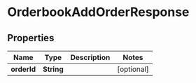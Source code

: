 # OrderbookAddOrderResponse

## Properties
Name | Type | Description | Notes
------------ | ------------- | ------------- | -------------
**orderId** | **String** |  |  [optional]
